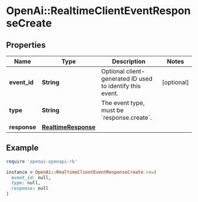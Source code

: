# OpenAi::RealtimeClientEventResponseCreate

## Properties

| Name | Type | Description | Notes |
| ---- | ---- | ----------- | ----- |
| **event_id** | **String** | Optional client-generated ID used to identify this event. | [optional] |
| **type** | **String** | The event type, must be &#x60;response.create&#x60;. |  |
| **response** | [**RealtimeResponse**](RealtimeResponse.md) |  |  |

## Example

```ruby
require 'openai-openapi-rb'

instance = OpenAi::RealtimeClientEventResponseCreate.new(
  event_id: null,
  type: null,
  response: null
)
```

